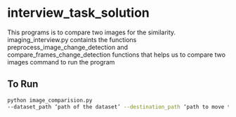 # interview_task_solution
This programs is to compare two images for the similarity. 
imaging_interview.py containts the functions preprocess_image_change_detection and compare_frames_change_detection functions
that helps us to compare two images
command to run the program
## To Run
```bash
python image_comparision.py
--dataset_path ‘path of the dataset’ --destination_path ‘path to move the similar images' --score_threshold 'integer' --min_countor_area ‘integer’ --image_extention '.png'
```
